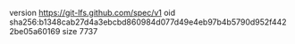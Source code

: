 version https://git-lfs.github.com/spec/v1
oid sha256:b1348cab27d4a3ebcbd860984d077d49e4eb97b4b5790d952f4422be05a60169
size 7737
